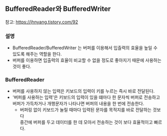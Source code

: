 ## BufferedReader와 BufferedWriter

참고: https://jhnyang.tistory.com/92

### 설명
  * BufferedReader/BufferedWriter 는 버퍼를 이용해서 입츌력의 효율을 높일 수 있도록 해주는 역할을 한다.
  * 버퍼를 이용하면 입출력의 효율이 비교할 수 없을 정도로 좋아지기 때문에 사용하는 것이 좋다.

### BufferedReader
  * 버퍼를 사용하지 않는 입력은 키보드의 입력이 키를 누르는 즉시 바로 전달된다.
  * '버퍼를 사용하는 입력'은 키보드의 입력이 있을 떄마다 한 문자씩 버퍼로 전송하고
  </br>버퍼가 가득차거나 개행문자가 나타나면 버퍼의 내용을 한 번에 전송한다.
    * 버퍼링 없이 키보드가 눌릴 때마다 입력된 문자를 목적지를 바로 전달하는 것보다
    </br>중간에 버퍼를 두고 데이터를 한 데 모아서 전송하는 것이 보다 효율적이고 빠르다.
